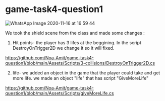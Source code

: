 # game-task4-question1
 
 ![WhatsApp Image 2020-11-16 at 16 59 44](https://user-images.githubusercontent.com/57709369/99267874-2b4c6b80-282d-11eb-92df-1e206bb674d7.jpeg)

 
We took the shield scene from the class and made some changes :

1. Hit points- the player has 3 lifes at the beggining. In the script DestroyOnTrigger2D we change it so it will fixed.

  https://github.com/Noa-Amit/game-task4-question1/blob/main/Assets/Scripts/3-collisions/DestroyOnTrigger2D.cs
  
2. life- we added an object in the game that the player could take and get more life. we made an object "life" that has script "GiveMoreLife"

  https://github.com/Noa-Amit/game-task4-question1/blob/main/Assets/Scripts/giveMoreLife.cs
  
 
